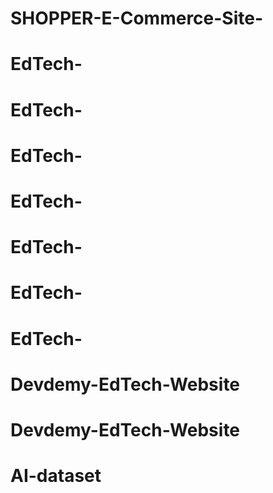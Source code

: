 # SHOPPER-E-Commerce-Site-
# EdTech-
# EdTech-
# EdTech-
# EdTech-
# EdTech-
# EdTech-
# EdTech-
# Devdemy-EdTech-Website
# Devdemy-EdTech-Website
# AI-dataset
